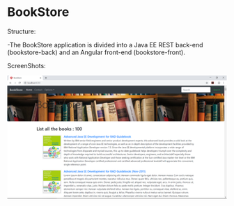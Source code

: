 # BookStore

  Structure:
  
 -The BookStore application is divided into a Java EE REST back-end (bookstore-back) and an Angular front-end (bookstore-front).
 
  ScreenShots:
 
 ![](imgs/bookstore-main.png)

  

